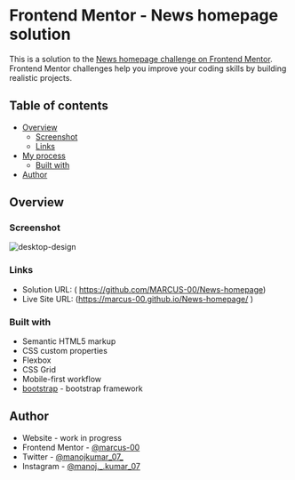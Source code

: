 # Frontend Mentor - News homepage solution

This is a solution to the [News homepage challenge on Frontend Mentor](https://www.frontendmentor.io/challenges/news-homepage-H6SWTa1MFl). Frontend Mentor challenges help you improve your coding skills by building realistic projects. 

## Table of contents

- [Overview](#overview)
  - [Screenshot](#screenshot)
  - [Links](#links)
- [My process](#my-process)
  - [Built with](#built-with)
- [Author](#author)


## Overview

### Screenshot
![desktop-design](https://user-images.githubusercontent.com/104015866/198830596-809a0052-f391-4cb3-8189-ff0c4ac5667c.jpg)


### Links

- Solution URL: ( https://github.com/MARCUS-00/News-homepage)
- Live Site URL: (https://marcus-00.github.io/News-homepage/ )

### Built with

- Semantic HTML5 markup
- CSS custom properties
- Flexbox
- CSS Grid
- Mobile-first workflow
- [bootstrap](https://getbootstrap.com/) - bootstrap framework

## Author

- Website - work in progress
- Frontend Mentor - [ @marcus-00 ](https://www.frontendmentor.io/profile/marcus-00)
- Twitter - [ @manojkumar_07_ ](https://twitter.com/manojkumar_07_)
- Instagram - [ @manoj._.kumar_07](https://www.instagram.com/manoj._.kumar_07/)
